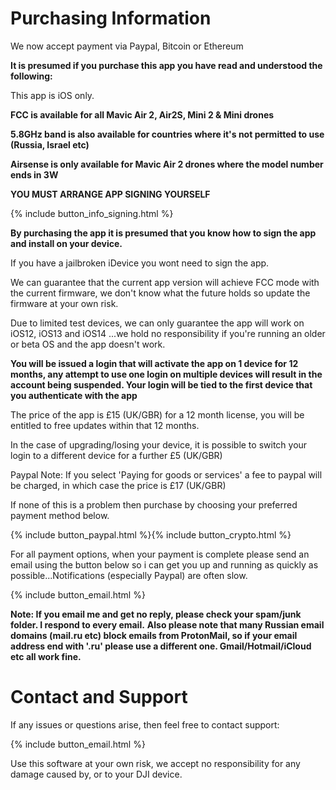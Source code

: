 # Purchasing Information

We now accept payment via Paypal, Bitcoin or Ethereum

**It is presumed if you purchase this app you have read and understood the following:**

This app is iOS only.

**FCC is available for all Mavic Air 2, Air2S, Mini 2 & Mini drones**

**5.8GHz band is also available for countries where it's not permitted to use (Russia, Israel etc)**

**Airsense is only available for Mavic Air 2 drones where the model number ends in 3W**

**YOU MUST ARRANGE APP SIGNING YOURSELF**

{% include button_info_signing.html %}

**By purchasing the app it is presumed that you know how to sign the app and install on your device.**


If you have a jailbroken iDevice you wont need to sign the app.

We can guarantee that the current app version will achieve FCC mode with the current firmware, we don't know what the future holds so update the firmware at your own risk.

Due to limited test devices, we can only guarantee the app will work on iOS12, iOS13 and iOS14 ...we hold no responsibility if you're running an older or beta OS and the app doesn't work.

**You will be issued a login that will activate the app on 1 device for 12 months, any attempt to use one login on multiple devices will result in the account being suspended. Your login will be tied to the first device that you authenticate with the app**

The price of the app is £15 (UK/GBR) for a 12 month license, you will be entitled to free updates within that 12 months.

In the case of upgrading/losing your device, it is possible to switch your login to a different device for a further £5 (UK/GBR)

Paypal Note: If you select 'Paying for goods or services' a fee to paypal will be charged, in which case the price is £17 (UK/GBR)

If none of this is a problem then purchase by choosing your preferred payment method below.

{% include button_paypal.html %}{% include button_crypto.html %}

For all payment options, when your payment is complete please send an email using the button below so i can get you up and running as quickly as possible...Notifications (especially Paypal) are often slow.

{% include button_email.html %}


**Note: If you email me and get no reply, please check your spam/junk folder. I respond to every email.**
**Also please note that many Russian email domains (mail.ru etc) block emails from ProtonMail, so if your email address end with '.ru' please use a different one. Gmail/Hotmail/iCloud etc all work fine.**


# Contact and Support

If any issues or questions arise, then feel free to contact support:

{% include button_email.html %}

Use this software at your own risk, we accept no responsibility for any damage caused by, or to your DJI device.

